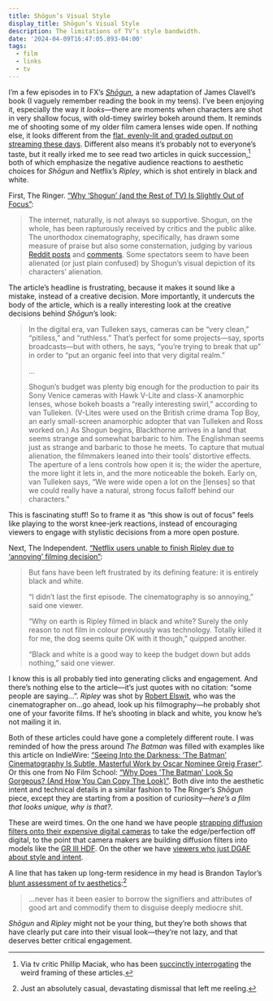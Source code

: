 ```yaml
---
title: Shōgun’s Visual Style
display_title: Shōgun’s Visual Style
description: The limitations of TV’s style bandwidth.
date: '2024-04-09T16:47:05.893-04:00'
tags:
  - film
  - links
  - tv
---
```


I’m a few episodes in to FX’s [*Shōgun*](https://www.fxnetworks.com/shows/shogun/viewers-guide), a new adaptation of James Clavell’s book (I vaguely remember reading the book in my teens). I’ve been enjoying it, especially the way it *looks*—there are moments when characters are shot in very shallow focus, with old-timey swirley bokeh around them. It reminds me of shooting some of my older film camera lenses wide open. If nothing else, it looks different from the [flat, evenly-lit and graded output on streaming these days](https://www.vice.com/en/article/ake3j5/why-does-everything-on-netflix-look-like-that). Different also means it’s probably not to everyone’s taste, but it really irked me to see read two articles in quick succession,[^1] both of which emphasize the negative audience reactions to aesthetic choices for *Shōgun* and Netflix’s *Ripley*, which is shot entirely in black and white.

First, The Ringer. [“Why ‘Shogun’ (and the Rest of TV) Is Slightly Out of Focus”](https://www.theringer.com/tv/2024/4/8/24124015/shogun-cinematography-tv-background-blur-anamorphic-lens-effect):

> The internet, naturally, is not always so supportive. Shogun, on the whole, has been rapturously received by critics and the public alike. The unorthodox cinematography, specifically, has drawn some measure of praise but also some consternation, judging by various [Reddit posts](https://www.reddit.com/r/ShogunTVShow/comments/1b29uxm/why_does_this_show_look_like_its_shot_in_a_very/) and [comments](https://www.reddit.com/r/cinematography/comments/1b2iepk/comment/ksmb2qg/). Some spectators seem to have been alienated (or just plain confused) by Shogun’s visual depiction of its characters’ alienation.

The article’s headline is frustrating, because it makes it sound like a mistake, instead of a creative decision. More importantly, it undercuts the body of the article, which is a really interesting look at the creative decisions behind *Shōgun*’s look:

> In the digital era, van Tulleken says, cameras can be “very clean,” “pitiless,” and “ruthless.” That’s perfect for some projects—say, sports broadcasts—but with others, he says, “you’re trying to break that up” in order to “put an organic feel into that very digital realm.”
> 
> …
> 
> Shogun’s budget was plenty big enough for the production to pair its Sony Venice cameras with Hawk V-Lite and class-X anamorphic lenses, whose bokeh boasts a “really interesting swirl,” according to van Tulleken. (V-Lites were used on the British crime drama Top Boy, an early small-screen anamorphic adopter that van Tulleken and Ross worked on.) As Shogun begins, Blackthorne arrives in a land that seems strange and somewhat barbaric to him. The Englishman seems just as strange and barbaric to those he meets. To capture that mutual alienation, the filmmakers leaned into their tools’ distortive effects. The aperture of a lens controls how open it is; the wider the aperture, the more light it lets in, and the more noticeable the bokeh. Early on, van Tulleken says, “We were wide open a lot on the [lenses] so that we could really have a natural, strong focus falloff behind our characters.”

This is fascinating stuff! So to frame it as “this show is out of focus” feels like playing to the worst knee-jerk reactions, instead of encouraging viewers to engage with stylistic decisions from a more open posture.

Next, The Independent. [“Netflix users unable to finish Ripley due to ‘annoying’ filming decision”](https://www.independent.co.uk/arts-entertainment/tv/news/ripley-black-white-andrew-scott-netflix-b2525684.html):

> But fans have been left frustrated by its defining feature: it is entirely black and white.
> 
> “I didn’t last the first episode. The cinematography is so annoying,” said one viewer.
> 
> “Why on earth is Ripley filmed in black and white? Surely the only reason to not film in colour previously was technology. Totally killed it for me, the dog seems quite OK with it though,” quipped another.
> 
> “Black and white is a good way to keep the budget down but adds nothing,” said one viewer.

I know this is all probably tied into generating clicks and engagement. And there’s nothing else to the article—it’s just quotes with no citation: “some people are saying…”. *Ripley* was shot by [Robert Elswit](https://www.themoviedb.org/person/2950-robert-elswit), who was the cinematographer on…go ahead, look up his filmography—he probably shot one of your favorite films. If he’s shooting in black and white, you know he’s not mailing it in.

Both of these articles could have gone a completely different route. I was reminded of how the press around *The Batman* was filled with examples like this article on IndieWire: [“Seeing Into the Darkness: ‘The Batman’ Cinematography Is Subtle, Masterful Work by Oscar Nominee Greig Fraser”](https://www.indiewire.com/features/general/the-batman-cinematography-greig-fraser-matt-reeves-interview-1234704530/). Or this one from No Film School: [“Why Does 'The Batman' Look So Gorgeous? (And How You Can Copy The Look)”](https://nofilmschool.com/why-does-batman-look-so-gorgeous-and-how-you-can-copy). Both dive into the aesthetic intent and technical details in a similar fashion to The Ringer’s *Shōgun* piece, except they are starting from a position of curiosity—*here’s a film that looks unique, why is that?*.

These are weird times. On the one hand we have people [strapping diffusion filters onto their expensive digital cameras](https://www.shopmoment.com/reviews/moment-cinebloom-vs-tiffen-black-pro-mist-diffusion-filter) to take the edge/perfection off digital, to the point that camera makers are building diffusion filters into models like the [GR III HDF](https://www.dpreview.com/news/0569067557/ricoh-gr-iii-gr-iix-hdr-highlight-diffusion-filter). On the other we have [viewers who just DGAF about style and intent](https://www.reddit.com/r/ShogunTVShow/comments/1b29uxm/comment/kskiswz/).

A line that has taken up long-term residence in my head is Brandon Taylor’s [blunt assessment of tv aesthetics](https://blgtylr.substack.com/p/the-chair-is-peak-jeans-in-church):[^2] 

> …never has it been easier to borrow the signifiers and attributes of good art and commodify them to disguise deeply mediocre shit.

*Shōgun* and *Ripley* might not be your thing, but they’re both shows that have clearly put care into their visual look—they’re not lazy, and that deserves better critical engagement.

[^1]: Via tv critic Phillip Maciak, who has been [succinctly interrogating](https://twitter.com/pjmaciak/status/1777746310428295527) the weird framing of these articles.

[^2]: Just an absolutely casual, devastating dismissal that left me reeling.